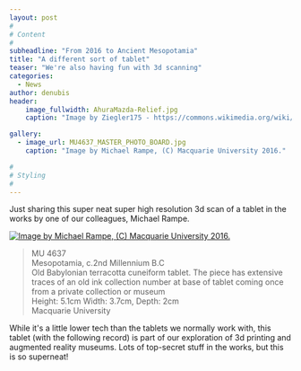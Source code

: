 ```yaml
---
layout: post
#
# Content
#
subheadline: "From 2016 to Ancient Mesopotamia"
title: "A different sort of tablet"
teaser: "We're also having fun with 3d scanning"
categories:
  - News
author: denubis
header:
    image_fullwidth: AhuraMazda-Relief.jpg
    caption: "Image by Ziegler175 - https://commons.wikimedia.org/wiki/User:Ziegler175 via https://commons.wikimedia.org/wiki/File:AhuraMazda-Relief.jpg. CC-BY-SA 1991"

gallery:
  - image_url: MU4637_MASTER_PHOTO_BOARD.jpg
    caption: "Image by Michael Rampe, (C) Macquarie University 2016."

#
# Styling
#
---
```


Just sharing this super neat super high resolution 3d scan of a tablet in the works by one of our colleagues, Michael Rampe.

[![Image by Michael Rampe, (C) Macquarie University 2016.](/images/MU4637_MASTER_PHOTO_BOARD.jpg)](/images/MU4637_MASTER_PHOTO_BOARD.jpg)

> MU 4637 <br/> 
> Mesopotamia, c.2nd Millennium B.C <br/>
> Old Babylonian terracotta cuneiform tablet. The piece has extensive traces of an old ink collection number at base of tablet coming once from a private collection or museum <br/> 
> Height: 5.1cm Width: 3.7cm, Depth: 2cm <br/> 
> Macquarie University


While it's a little lower tech than the tablets we normally work with, this tablet (with the following record) is part of our exploration of 3d printing and augmented reality museums. Lots of top-secret stuff in the works, but this is so superneat!

